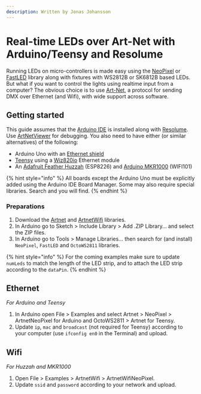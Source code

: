 ```yaml
---
description: Written by Jonas Johansson
---
```


# Real-time LEDs over Art-Net with Arduino/Teensy and Resolume

Running LEDs on micro-controllers is made easy using the [NeoPixel](https://learn.adafruit.com/adafruit-neopixel-uberguide) or [FastLED](http://fastled.io/) library along with fixtures with WS2812B or SK6812B based LEDs. But what if you want to control the lights using realtime input from a computer? The obvious choice is to use [Art-Net](https://en.wikipedia.org/wiki/Art-Net), a protocol for sending DMX over Ethernet \(and Wifi\), with wide support across software.

## Getting started

This guide assumes that the [Arduino IDE](https://www.arduino.cc/en/Main/Software) is installed along with [Resolume](https://resolume.com/). Use [ArtNetViewer](http://www.artnetview.com/) for debugging. You also need to have either \(or similar alternatives\) of the following:

* Arduino Uno with an [Ethernet shield](https://www.adafruit.com/product/201)
* [Teensy](https://www.pjrc.com/teensy/) using a [Wiz820io](https://www.pjrc.com/store/wiz820_sd_adaptor.html) Ethernet module
* An [Adafruit Feather Huzzah](https://www.adafruit.com/product/2821) \(ESP8226\) and [Arduino MKR1000](https://store.arduino.cc/arduino-mkr1000-wifi) \(WIFI101\)

{% hint style="info" %}
All boards except the Arduino Uno must be explicitly added using the Arduino IDE Board Manager. Some may also require special libraries. Search and you will find.
{% endhint %}

### Preparations

1. Download the [Artnet](https://github.com/natcl/Artnet) and [ArtnetWifi](https://github.com/rstephan/ArtnetWifi) libraries.
2. In Arduino go to Sketch &gt; Include Library &gt; Add .ZIP Library… and select the ZIP files.
3. In Arduino go to Tools &gt; Manage Libraries… then search for \(and install\) `NeoPixel`, `FastLED` and `OctoWS2811` libraries.

{% hint style="info" %}
For the coming examples make sure to update `numLeds` to match the length of the LED strip, and to attach the LED strip according to the `dataPin`.
{% endhint %}

## Ethernet

_For Arduino and Teensy_

1. In Arduino open File &gt; Examples and select Artnet &gt; NeoPixel &gt; ArtnetNeoPixel for Arduino and OctoWS2811 &gt; Artnet for Teensy.
2. Update `ip`, `mac` and `broadcast` \(not required for Teensy\) according to your computer \(use `ifconfig en0` in the Terminal\) and upload.

## Wifi

_For Huzzah and MKR1000_

1. Open File &gt; Examples &gt; ArtnetWifi &gt; ArtnetWifiNeoPixel.
2. Update `ssid` and `password` according to your network and upload.

